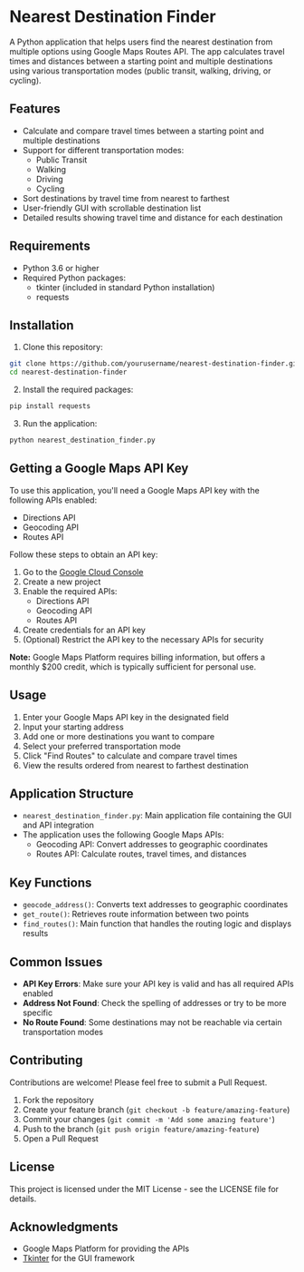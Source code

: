 # Nearest Destination Finder

A Python application that helps users find the nearest destination from multiple options using Google Maps Routes API. The app calculates travel times and distances between a starting point and multiple destinations using various transportation modes (public transit, walking, driving, or cycling).

## Features

- Calculate and compare travel times between a starting point and multiple destinations
- Support for different transportation modes:
  - Public Transit
  - Walking
  - Driving
  - Cycling
- Sort destinations by travel time from nearest to farthest
- User-friendly GUI with scrollable destination list
- Detailed results showing travel time and distance for each destination

## Requirements

- Python 3.6 or higher
- Required Python packages:
  - tkinter (included in standard Python installation)
  - requests

## Installation

1. Clone this repository:
```bash
git clone https://github.com/yourusername/nearest-destination-finder.git
cd nearest-destination-finder
```

2. Install the required packages:
```bash
pip install requests
```

3. Run the application:
```bash
python nearest_destination_finder.py
```

## Getting a Google Maps API Key

To use this application, you'll need a Google Maps API key with the following APIs enabled:
- Directions API
- Geocoding API
- Routes API

Follow these steps to obtain an API key:

1. Go to the [Google Cloud Console](https://console.cloud.google.com/)
2. Create a new project
3. Enable the required APIs:
   - Directions API
   - Geocoding API
   - Routes API
4. Create credentials for an API key
5. (Optional) Restrict the API key to the necessary APIs for security

**Note:** Google Maps Platform requires billing information, but offers a monthly $200 credit, which is typically sufficient for personal use.

## Usage

1. Enter your Google Maps API key in the designated field
2. Input your starting address
3. Add one or more destinations you want to compare
4. Select your preferred transportation mode
5. Click "Find Routes" to calculate and compare travel times
6. View the results ordered from nearest to farthest destination

## Application Structure

- `nearest_destination_finder.py`: Main application file containing the GUI and API integration
- The application uses the following Google Maps APIs:
  - Geocoding API: Convert addresses to geographic coordinates
  - Routes API: Calculate routes, travel times, and distances

## Key Functions

- `geocode_address()`: Converts text addresses to geographic coordinates
- `get_route()`: Retrieves route information between two points
- `find_routes()`: Main function that handles the routing logic and displays results

## Common Issues

- **API Key Errors**: Make sure your API key is valid and has all required APIs enabled
- **Address Not Found**: Check the spelling of addresses or try to be more specific
- **No Route Found**: Some destinations may not be reachable via certain transportation modes

## Contributing

Contributions are welcome! Please feel free to submit a Pull Request.

1. Fork the repository
2. Create your feature branch (`git checkout -b feature/amazing-feature`)
3. Commit your changes (`git commit -m 'Add some amazing feature'`)
4. Push to the branch (`git push origin feature/amazing-feature`)
5. Open a Pull Request

## License

This project is licensed under the MIT License - see the LICENSE file for details.

## Acknowledgments

- Google Maps Platform for providing the APIs
- [Tkinter](https://docs.python.org/3/library/tkinter.html) for the GUI framework
